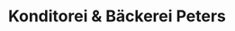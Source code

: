 ---
title: "Konditorei & Bäckerei Peters"
url: /binz/konditorei-und-baeckerei-peters/
shop: Bäckerei
---